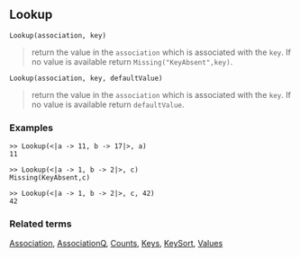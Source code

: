 ## Lookup

```
Lookup(association, key) 
```

> return the value in the `association` which is associated with the `key`. If no value is available return `Missing("KeyAbsent",key)`.


```
Lookup(association, key, defaultValue) 
```

> return the value in the `association` which is associated with the `key`. If no value is available return `defaultValue`.

### Examples

```
>> Lookup(<|a -> 11, b -> 17|>, a) 
11

>> Lookup(<|a -> 1, b -> 2|>, c) 
Missing(KeyAbsent,c)

>> Lookup(<|a -> 1, b -> 2|>, c, 42) 
42 
```

### Related terms  
[Association](Association.md), [AssociationQ](AssociationQ.md), [Counts](Counts.md), [Keys](Keys.md), [KeySort](KeySort.md), [Values](Values.md)